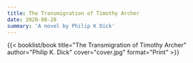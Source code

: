 ```yaml
---
title: The Transmigration of Timothy Archer
date: 2020-08-28
summary: 'A novel by Philip K Dick'
---
```


{{< booklist/book
title="The Transmigration of Timothy Archer"
author="Philip K. Dick"
cover="cover.jpg"
format="Print" >}}
